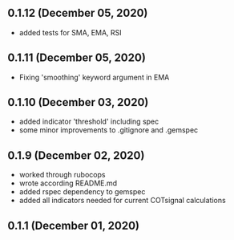 ## 0.1.12 (December 05, 2020)
  - added tests for SMA, EMA, RSI

## 0.1.11 (December 05, 2020)
  - Fixing 'smoothing' keyword argument in EMA

## 0.1.10 (December 03, 2020)
  - added indicator 'threshold' including spec
  - some minor improvements to .gitignore and .gemspec

## 0.1.9 (December 02, 2020)
  - worked through rubocops
  - wrote according README.md
  - added rspec dependency to gemspec
  - added all indicators needed for current COTsignal calculations

## 0.1.1 (December 01, 2020)


